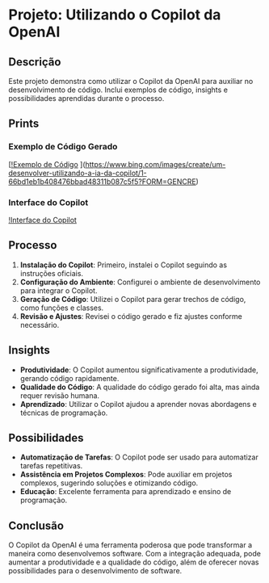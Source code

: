 # Projeto: Utilizando o Copilot da OpenAI

## Descrição
Este projeto demonstra como utilizar o Copilot da OpenAI para auxiliar no desenvolvimento de código. Inclui exemplos de código, insights e possibilidades aprendidas durante o processo.

## Prints
### Exemplo de Código Gerado
[[!Exemplo de Código](https://bluepartner.com.br/wp-content/uploads/2024/05/Microsoft-Copilot-Logo.png)
](https://www.bing.com/images/create/um-desenvolver-utilizando-a-ia-da-copilot/1-66bd1eb1b408476bbad48311b087c5f5?FORM=GENCRE)
### Interface do Copilot
[!Interface do Copilot](https://bluepartner.com.br/wp-content/uploads/2024/05/Microsoft-Copilot-Logo.png)

## Processo
1. **Instalação do Copilot**: Primeiro, instalei o Copilot seguindo as instruções oficiais.
2. **Configuração do Ambiente**: Configurei o ambiente de desenvolvimento para integrar o Copilot.
3. **Geração de Código**: Utilizei o Copilot para gerar trechos de código, como funções e classes.
4. **Revisão e Ajustes**: Revisei o código gerado e fiz ajustes conforme necessário.

## Insights
- **Produtividade**: O Copilot aumentou significativamente a produtividade, gerando código rapidamente.
- **Qualidade do Código**: A qualidade do código gerado foi alta, mas ainda requer revisão humana.
- **Aprendizado**: Utilizar o Copilot ajudou a aprender novas abordagens e técnicas de programação.

## Possibilidades
- **Automatização de Tarefas**: O Copilot pode ser usado para automatizar tarefas repetitivas.
- **Assistência em Projetos Complexos**: Pode auxiliar em projetos complexos, sugerindo soluções e otimizando código.
- **Educação**: Excelente ferramenta para aprendizado e ensino de programação.

## Conclusão
O Copilot da OpenAI é uma ferramenta poderosa que pode transformar a maneira como desenvolvemos software. Com a integração adequada, pode aumentar a produtividade e a qualidade do código, além de oferecer novas possibilidades para o desenvolvimento de software.
